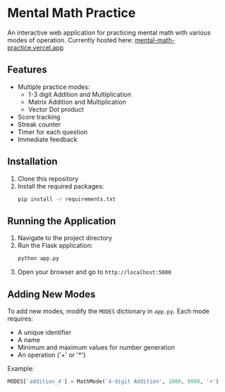 # Mental Math Practice

An interactive web application for practicing mental math with various modes of operation. Currently hosted here: [mental-math-practice.vercel.app](https://mental-math-practice.vercel.app/)

## Features

- Multiple practice modes:
  - 1-3 digit Addition and Multiplication
  - Matrix Addition and Multiplication
  - Vector Dot product
- Score tracking
- Streak counter
- Timer for each question
- Immediate feedback

## Installation

1. Clone this repository
2. Install the required packages:
   ```bash
   pip install -r requirements.txt
   ```

## Running the Application

1. Navigate to the project directory
2. Run the Flask application:
   ```bash
   python app.py
   ```
3. Open your browser and go to `http://localhost:5000`

## Adding New Modes

To add new modes, modify the `MODES` dictionary in `app.py`. Each mode requires:
- A unique identifier
- A name
- Minimum and maximum values for number generation
- An operation ('+' or '*')

Example:
```python
MODES['addition_4'] = MathMode('4-digit Addition', 1000, 9999, '+')
